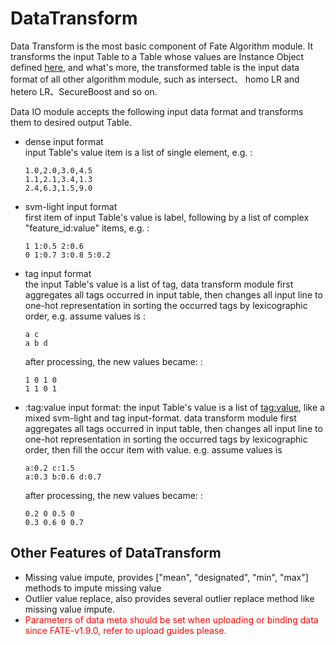 # DataTransform

Data Transform is the most basic component of Fate Algorithm module. It
transforms the input Table to a Table whose values are Instance Object
defined [here](../../python/federatedml/feature/instance.py), and
what's more, the transformed table is the input data format of all other
algorithm module, such as intersect、 homo LR and hetero LR、SecureBoost
and so on.

Data IO module accepts the following input data format and transforms
them to desired output Table.

  - dense input format  
    input Table's value item is a list of single element, e.g. :
    
        1.0,2.0,3.0,4.5
        1.1,2.1,3.4,1.3
        2.4,6.3,1.5,9.0

  - svm-light input format  
    first item of input Table's value is label, following by a list of
    complex "feature\_id:value" items, e.g. :
    
        1 1:0.5 2:0.6
        0 1:0.7 3:0.8 5:0.2

  - tag input format  
    the input Table's value is a list of tag, data transform module first
    aggregates all tags occurred in input table, then changes all input
    line to one-hot representation in sorting the occurred tags by
    lexicographic order, e.g. assume values is :
    
        a c
        a b d
    
    after processing, the new values became: :
    
        1 0 1 0
        1 1 0 1

<!-- end list -->

  - :tag:value input format: the input Table's value is a list of
    <tag:value>, like a mixed svm-light and tag input-format. data transform
    module first aggregates all tags occurred in input table, then
    changes all input line to one-hot representation in sorting the
    occurred tags by lexicographic order, then fill the occur item with
    value. e.g. assume values is
    
        a:0.2 c:1.5
        a:0.3 b:0.6 d:0.7
    
    after processing, the new values became: :
    
        0.2 0 0.5 0
        0.3 0.6 0 0.7

<!-- mkdocs
## Param

::: federatedml.param.data_transform_param
    rendering:
      heading_level: 3
      show_source: true
      show_root_heading: true
      show_root_toc_entry: false
      show_root_full_path: false
 -->

## Other Features of DataTransform

  - Missing value impute, provides \["mean", "designated", "min",
    "max"\] methods to impute missing value
  - Outlier value replace, also provides several outlier replace method
    like missing value impute.
  - <font color="red">Parameters of data meta should be set when uploading or 
    binding data since FATE-v1.9.0, refer to upload guides please. </font>